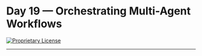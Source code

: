 # Day 19 — Orchestrating Multi-Agent Workflows

[![Proprietary License](https://img.shields.io/badge/license-proprietary-red.svg)](../LICENSE)

---

